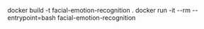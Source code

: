docker build -t facial-emotion-recognition .
docker run -it --rm --entrypoint=bash facial-emotion-recognition